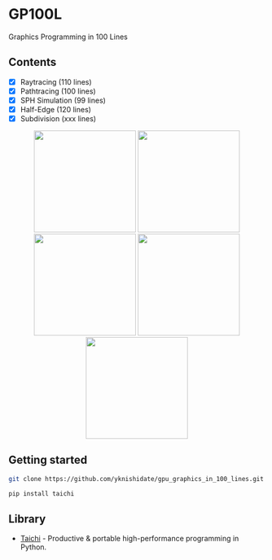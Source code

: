 # GP100L

Graphics Programming in 100 Lines

## Contents

- [x] Raytracing (110 lines)
- [x] Pathtracing (100 lines)
- [x] SPH Simulation (99 lines)
- [x] Half-Edge (120 lines)
- [x] Subdivision (xxx lines)

<p align="center">
<img width="200" alt="" src="https://user-images.githubusercontent.com/30839669/203312261-2193e8f3-ee80-4920-9194-c2170aae6287.png">
<img width="200" alt="" src="https://user-images.githubusercontent.com/30839669/202879206-871f86e3-4327-40a8-b006-e2f1e0544fd9.png">
<img width="200" alt="" src="https://user-images.githubusercontent.com/30839669/202879237-c0aec041-3445-4212-ab60-31e677231bde.png">
<img width="200" alt="" src="https://user-images.githubusercontent.com/30839669/203185003-142ad024-5718-4525-8cb1-49121b15bc3f.png">
<img width="200" alt="" src="https://user-images.githubusercontent.com/30839669/203241365-01697652-aea0-4725-b70b-bf4609c92e87.png">
</p>

## Getting started

```sh
git clone https://github.com/yknishidate/gpu_graphics_in_100_lines.git

pip install taichi
```

## Library

- [Taichi](https://github.com/taichi-dev/taichi) - Productive & portable high-performance programming in Python.
